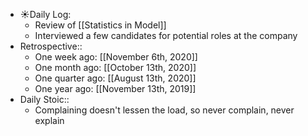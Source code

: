 - ☀️Daily Log:
    - Review of [[Statistics in Model]]
    - Interviewed a few candidates for potential roles at the company
- Retrospective::
    - One week ago: [[November 6th, 2020]]
    - One month ago: [[October 13th, 2020]]
    - One quarter ago: [[August 13th, 2020]]
    - One year ago: [[November 13th, 2019]]
- Daily Stoic::
    - Complaining doesn't lessen the load, so never complain, never explain
